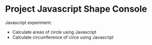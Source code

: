 # Project Javascript Shape Console

Javascript experiment: 
- Calculate areas of circle using Javascript
- Calculate circumference of circe using Javascript